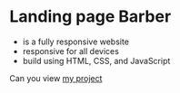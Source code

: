 # Landing page Barber
- is a fully responsive website
- responsive for all devices
- build using HTML, CSS, and JavaScript


Can you view [my project](https://panchenkonaz.github.io/landing-page__barbershop/)



